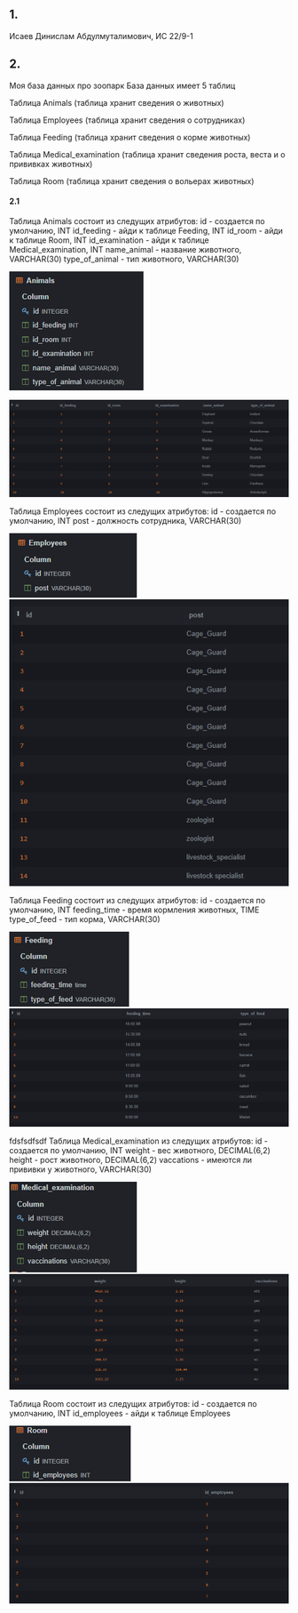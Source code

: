 ## 1.
 
  Исаев Динислам Абдулмуталимович, ИС 22/9-1

## 2.

Моя база данных про зоопарк
База данных имеет 5 таблиц

Таблица Animals (таблица хранит сведения о животных)

Таблица Employees (таблица хранит сведения о сотрудниках)

Таблица Feeding (таблица хранит сведения о корме животных)

Таблица Medical_examination (таблица хранит сведения роста, веста и о прививках животных)

Таблица Room (таблица хранит сведения о вольерах животных)

#### 2.1

Таблица Animals состоит из следущих атрибутов:
	id - создается по умолчанию, INT
	id_feeding - айди к таблице Feeding, INT
	id_room - айди к таблице Room, INT
	id_examination - айди к таблице Medical_examination, INT
	name_animal - название животного, VARCHAR(30)
	type_of_animal - тип животного, VARCHAR(30)

![](screens/Animals1.png)

![](screens/Animals2.png)


Таблица Employees состоит из следущих атрибутов:
	id - создается по умолчанию, INT
	post - должность сотрудника, VARCHAR(30)

![](screens/Employees1.png)
![](screens/Employees2.png)


Таблица Feeding состоит из следущих атрибутов:
	id - создается по умолчанию, INT
	feeding_time - время кормления животных, TIME
	type_of_feed - тип корма, VARCHAR(30)

![](screens/feeding1.png)
![](screens/feeding2.png)

fdsfsdfsdf
Таблица Medical_examination из следущих атрибутов:
	id - создается по умолчанию, INT
	weight - вес животного, DECIMAL(6,2)
	height - рост животного, DECIMAL(6,2)
	vaccations - имеются ли прививки у животного, VARCHAR(30)

![](screens/medical1.png)
![](screens/medical2.png)

Таблица Room состоит из следущих атрибутов:
	id - создается по умолчанию, INT
	id_employees - айди к таблице Employees

![](screens/room1.png)
![](screens/room2.png)	
	
		
	
  
